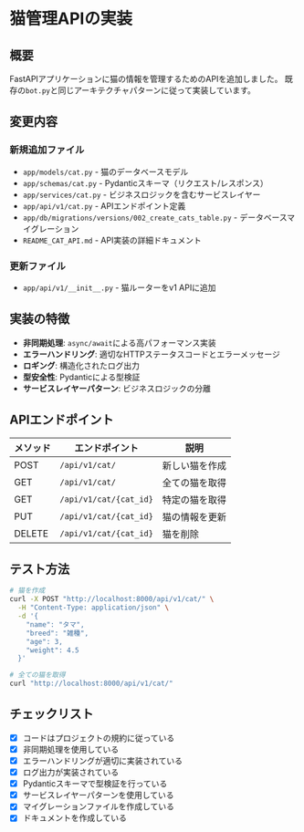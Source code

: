 # 猫管理APIの実装

## 概要
FastAPIアプリケーションに猫の情報を管理するためのAPIを追加しました。
既存の`bot.py`と同じアーキテクチャパターンに従って実装しています。

## 変更内容

### 新規追加ファイル
- `app/models/cat.py` - 猫のデータベースモデル
- `app/schemas/cat.py` - Pydanticスキーマ（リクエスト/レスポンス）
- `app/services/cat.py` - ビジネスロジックを含むサービスレイヤー
- `app/api/v1/cat.py` - APIエンドポイント定義
- `app/db/migrations/versions/002_create_cats_table.py` - データベースマイグレーション
- `README_CAT_API.md` - API実装の詳細ドキュメント

### 更新ファイル
- `app/api/v1/__init__.py` - 猫ルーターをv1 APIに追加

## 実装の特徴

- **非同期処理**: `async/await`による高パフォーマンス実装
- **エラーハンドリング**: 適切なHTTPステータスコードとエラーメッセージ
- **ロギング**: 構造化されたログ出力
- **型安全性**: Pydanticによる型検証
- **サービスレイヤーパターン**: ビジネスロジックの分離

## APIエンドポイント

| メソッド | エンドポイント | 説明 |
|---------|---------------|------|
| POST | `/api/v1/cat/` | 新しい猫を作成 |
| GET | `/api/v1/cat/` | 全ての猫を取得 |
| GET | `/api/v1/cat/{cat_id}` | 特定の猫を取得 |
| PUT | `/api/v1/cat/{cat_id}` | 猫の情報を更新 |
| DELETE | `/api/v1/cat/{cat_id}` | 猫を削除 |

## テスト方法

```bash
# 猫を作成
curl -X POST "http://localhost:8000/api/v1/cat/" \
  -H "Content-Type: application/json" \
  -d '{
    "name": "タマ",
    "breed": "雑種",
    "age": 3,
    "weight": 4.5
  }'

# 全ての猫を取得
curl "http://localhost:8000/api/v1/cat/"
```

## チェックリスト

- [x] コードはプロジェクトの規約に従っている
- [x] 非同期処理を使用している
- [x] エラーハンドリングが適切に実装されている
- [x] ログ出力が実装されている
- [x] Pydanticスキーマで型検証を行っている
- [x] サービスレイヤーパターンを使用している
- [x] マイグレーションファイルを作成している
- [x] ドキュメントを作成している
